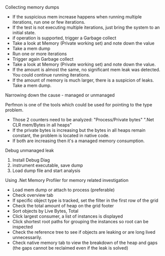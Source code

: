 Collecting memory dumps

- If the suspicious mem increase happens when running multiple iterations, run one or few iterations.
- If the test is not executing multiple iterations, just bring the system to an initial state.
- if operation is supported, trigger a Garbage collect 
- Take a look at Memory (Private working set) and note down the value
- Take a mem dump
- Run one or more iterations
- Trigger again Garbage collect
- Take a look at Memory (Private working set) and note down the value. 
- If the amount is almost the same, no significant mem leak was detected. You could continue running iterations.
- If the amount of memory is much larger, there is a suspicion of leaks. Take a mem dump.

Narrowing down the cause - managed or unmanaged

Perfmon is one of the tools which could be used for pointing to the type problem.
- Those 2 counters need to be analyzed:
"Process/Private bytes"
".Net CLR mem/Bytes in all heaps"
- If the private bytes is increasing but the bytes in all heaps remain constant, the problem is located in native code.
- If both are increasing then it's a managed memory consumption.

Debug unmanaged leak

1. Install Debug Diag
2. instrument executable, save dump
3. Load dump file and start analysis
 
Using .Net Memory Profiler for memory related investigation

- Load mem dump or attach to process (preferable)
- Check overview tab
- If specific object type is tracked, set the filter in the first row of the grid
- Check the total amount of heap on the grid footer
- Sort objects by Live Bytes, Total
- Click largest consumer, a list of instances is displayed
- Click shortest root paths for grouping the instances so root can be inspected
- Check the reference tree to see if objects are leaking or are long lived unnecessarily.
- Check native memory tab to view the breakdown of the heap and gaps (the gaps cannot be reclaimed even if the leak is solved)
